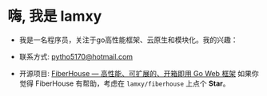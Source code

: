 # 嗨, 我是 lamxy
- 我是一名程序员，关注于go高性能框架、云原生和模块化。我的兴趣：

- 联系方式: pytho5170@hotmail.com

- 开源项目: [FiberHouse — 高性能、可扩展的、开箱即用 Go Web 框架](https://github.com/lamxy/fiberhouse)
  如果你觉得 FiberHouse 有帮助，考虑在 `lamxy/fiberhouse` 上点个 **Star**。
 
 
